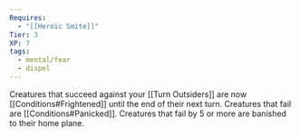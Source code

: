 ```yaml
---
Requires:
  - "[[Heroic Smite]]"
Tier: 3
XP: 7
tags:
  - mental/fear
  - dispel
---
```

Creatures that succeed against your [[Turn Outsiders]] are now [[Conditions#Frightened]] until the end of their next turn. Creatures that fail are [[Conditions#Panicked]]. Creatures that fail by 5 or more are banished to their home plane.
